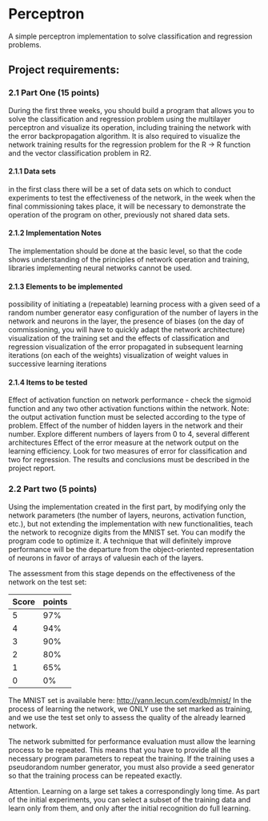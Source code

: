 # Perceptron
A simple perceptron implementation to solve classification and regression problems.

## Project requirements:

### 2.1 Part One (15 points)
During the first three weeks, you should build a program that allows you to solve the classification and regression problem using the multilayer perceptron and visualize its operation, including training the network with the error backpropagation algorithm. It is also required to visualize the network training results for the regression problem for the R → R function and the vector classification problem in R2.

#### 2.1.1 Data sets
in the first class there will be a set of data sets on which to conduct experiments to test the effectiveness of the network,
in the week when the final commissioning takes place, it will be necessary to demonstrate the operation of the program on other, previously not shared data sets.
#### 2.1.2 Implementation Notes
The implementation should be done at the basic level, so that the code shows understanding of the principles of network operation and training, libraries implementing neural networks cannot be used.

#### 2.1.3 Elements to be implemented
possibility of initiating a (repeatable) learning process with a given seed of a random number generator
easy configuration of the number of layers in the network and neurons in the layer, the presence of biases (on the day of commissioning, you will have to quickly adapt the network architecture)
visualization of the training set and the effects of classification and regression
visualization of the error propagated in subsequent learning iterations (on each of the weights)
visualization of weight values ​​in successive learning iterations
#### 2.1.4 Items to be tested
Effect of activation function on network performance - check the sigmoid function and any two other activation functions within the network. Note: the output activation function must be selected according to the type of problem.
Effect of the number of hidden layers in the network and their number. Explore different numbers of layers from 0 to 4, several different architectures
Effect of the error measure at the network output on the learning efficiency. Look for two measures of error for classification and two for regression.
The results and conclusions must be described in the project report.

### 2.2 Part two (5 points)
Using the implementation created in the first part, by modifying only the network parameters (the number of layers, neurons, activation function, etc.), but not extending the implementation with new functionalities, teach the network to recognize digits from the MNIST set. You can modify the program code to optimize it. A technique that will definitely improve performance will be the departure from the object-oriented representation of neurons in favor of arrays of values ​​in each of the layers.

The assessment from this stage depends on the effectiveness of the network on the test set:

|Score|points|
|-----|------|
|5    |   97%|
|4    |   94%|
|3    |   90%|
|2    |   80%|
|1    |   65%|
|0    |    0%|

The MNIST set is available here: http://yann.lecun.com/exdb/mnist/ In the process of learning the network, we ONLY use the set marked as training, and we use the test set only to assess the quality of the already learned network.

The network submitted for performance evaluation must allow the learning process to be repeated. This means that you have to provide all the necessary program parameters to repeat the training. If the training uses a pseudorandom number generator, you must also provide a seed generator so that the training process can be repeated exactly.

Attention. Learning on a large set takes a correspondingly long time. As part of the initial experiments, you can select a subset of the training data and learn only from them, and only after the initial recognition do full learning.
